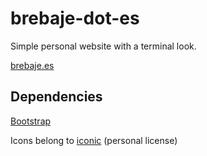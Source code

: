 # brebaje-dot-es

Simple personal website with a terminal look.

[brebaje.es](http://brebaje.es)

## Dependencies

[Bootstrap](http://getbootstrap.com)

Icons belong to [iconic](http://useiconic.com) (personal license) 
